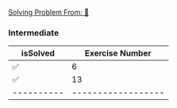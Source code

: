 [Solving Problem From: 📕](https://github.com/cblte/100-golang-exercises/)



### Intermediate

| isSolved | Exercise Number |
|----------|-----------------|
| ✅       | 6               |
| ✅       | 13              |
|----------|------------------|